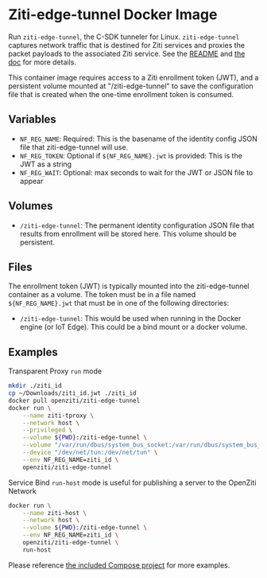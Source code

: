# Ziti-edge-tunnel Docker Image

Run `ziti-edge-tunnel`, the C-SDK tunneler for Linux. `ziti-edge-tunnel` captures
network traffic that is destined for Ziti services and proxies the packet payloads
to the associated Ziti service. See the [README](README.md) and [the doc](https://openziti.github.io/ziti/clients/linux.html) for more details.

This container image requires access to a Ziti enrollment token (JWT), and a persistent
volume mounted at "/ziti-edge-tunnel" to save the configuration file that is created
when the one-time enrollment token is consumed.

## Variables

- `NF_REG_NAME`: Required: This is the basename of the identity config JSON file that ziti-edge-tunnel will use.
- `NF_REG_TOKEN`: Optional if `${NF_REG_NAME}.jwt` is provided: This is the JWT as a string
- `NF_REG_WAIT`: Optional: max seconds to wait for the JWT or JSON file to appear

## Volumes

- `/ziti-edge-tunnel`: The permanent identity configuration JSON file that results from enrollment will be stored
  here. This volume should be persistent.

## Files

The enrollment token (JWT) is typically mounted into the ziti-edge-tunnel container as a volume.
The token must be in a file named `${NF_REG_NAME}.jwt` that must be in one of the
following directories:

- `/ziti-edge-tunnel`: This would be used when running in the Docker engine (or IoT Edge).
   This could be a bind mount or a docker volume.

## Examples

Transparent Proxy `run` mode

```bash
mkdir ./ziti_id
cp ~/Downloads/ziti_id.jwt ./ziti_id
docker pull openziti/ziti-edge-tunnel
docker run \
    --name ziti-tproxy \
    --network host \
    --privileged \
    --volume ${PWD}:/ziti-edge-tunnel \
    --volume "/var/run/dbus/system_bus_socket:/var/run/dbus/system_bus_socket" \
    --device "/dev/net/tun:/dev/net/tun" \
    --env NF_REG_NAME=ziti_id \
    openziti/ziti-edge-tunnel
```

Service Bind `run-host` mode is useful for publishing a server to the OpenZiti Network

```bash
docker run \
    --name ziti-host \
    --network host \
    --volume ${PWD}:/ziti-edge-tunnel \
    --env NF_REG_NAME=ziti_id \
    openziti/ziti-edge-tunnel \
    run-host
```

Please reference [the included Compose project](docker-compose.yml) for more examples.